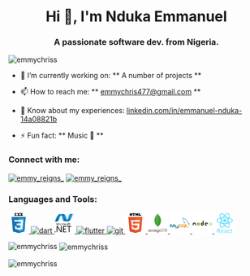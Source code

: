 <h1 align="center">Hi 👋, I'm Nduka Emmanuel</h1>
<h3 align="center">A passionate software dev. from Nigeria.</h3>

<p align="left"> <img src="https://komarev.com/ghpvc/?username=emmychriss&label=Profile%20views&color=0e75b6&style=flat" alt="emmychriss" /> </p>

- 🔭 I’m currently working on: ** A number of projects **

- 📫 How to reach me: ** emmychris477@gmail.com **

- 📄 Know about my experiences: [linkedin.com/in/emmanuel-nduka-14a08821b](linkedin.com/in/emmanuel-nduka-14a08821b)

- ⚡ Fun fact: ** Music 💯 **

<h3 align="left">Connect with me:</h3>
<p align="left">
<a href="https://twitter.com/emmy_reigns_" target="blank"><img align="center" src="https://raw.githubusercontent.com/rahuldkjain/github-profile-readme-generator/master/src/images/icons/Social/twitter.svg" alt="emmy_reigns_" height="30" width="40" /></a>
<a href="https://instagram.com/emmy_reigns_" target="blank"><img align="center" src="https://raw.githubusercontent.com/rahuldkjain/github-profile-readme-generator/master/src/images/icons/Social/instagram.svg" alt="emmy_reigns_" height="30" width="40" /></a>
</p>

<h3 align="left">Languages and Tools:</h3>
<p align="left"> <a href="https://www.w3schools.com/css/" target="_blank" rel="noreferrer"> <img src="https://raw.githubusercontent.com/devicons/devicon/master/icons/css3/css3-original-wordmark.svg" alt="css3" width="40" height="40"/> </a> <a href="https://dart.dev" target="_blank" rel="noreferrer"> <img src="https://www.vectorlogo.zone/logos/dartlang/dartlang-icon.svg" alt="dart" width="40" height="40"/> </a> <a href="https://dotnet.microsoft.com/" target="_blank" rel="noreferrer"> <img src="https://raw.githubusercontent.com/devicons/devicon/master/icons/dot-net/dot-net-original-wordmark.svg" alt="dotnet" width="40" height="40"/> </a> <a href="https://flutter.dev" target="_blank" rel="noreferrer"> <img src="https://www.vectorlogo.zone/logos/flutterio/flutterio-icon.svg" alt="flutter" width="40" height="40"/> </a> <a href="https://git-scm.com/" target="_blank" rel="noreferrer"> <img src="https://www.vectorlogo.zone/logos/git-scm/git-scm-icon.svg" alt="git" width="40" height="40"/> </a> <a href="https://www.w3.org/html/" target="_blank" rel="noreferrer"> <img src="https://raw.githubusercontent.com/devicons/devicon/master/icons/html5/html5-original-wordmark.svg" alt="html5" width="40" height="40"/> </a> <a href="https://www.mongodb.com/" target="_blank" rel="noreferrer"> <img src="https://raw.githubusercontent.com/devicons/devicon/master/icons/mongodb/mongodb-original-wordmark.svg" alt="mongodb" width="40" height="40"/> </a> <a href="https://www.mysql.com/" target="_blank" rel="noreferrer"> <img src="https://raw.githubusercontent.com/devicons/devicon/master/icons/mysql/mysql-original-wordmark.svg" alt="mysql" width="40" height="40"/> </a> <a href="https://nodejs.org" target="_blank" rel="noreferrer"> <img src="https://raw.githubusercontent.com/devicons/devicon/master/icons/nodejs/nodejs-original-wordmark.svg" alt="nodejs" width="40" height="40"/> </a> <a href="https://reactjs.org/" target="_blank" rel="noreferrer"> <img src="https://raw.githubusercontent.com/devicons/devicon/master/icons/react/react-original-wordmark.svg" alt="react" width="40" height="40"/> </a> </p>

<p><img align="left" src="https://github-readme-stats.vercel.app/api/top-langs?username=emmychriss&show_icons=true&locale=en&layout=compact" alt="emmychriss" /></p>

<p>&nbsp;<img align="center" src="https://github-readme-stats.vercel.app/api?username=emmychriss&show_icons=true&locale=en" alt="emmychriss" /></p>

<p><img align="center" src="https://github-readme-streak-stats.herokuapp.com/?user=emmychriss&" alt="emmychriss" /></p>

